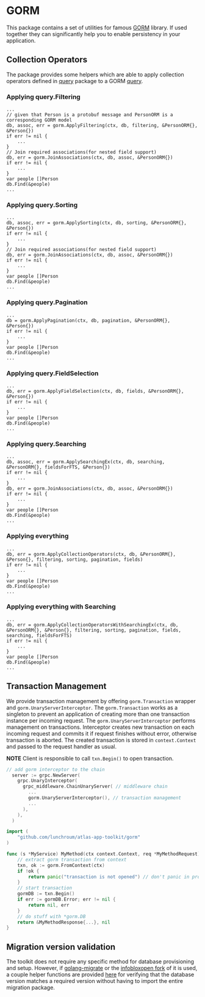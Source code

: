 # GORM

This package contains a set of utilities for famous [GORM](http://gorm.io/) library. If used together they can significantly help you to enable persistency in your application.

## Collection Operators

The package provides some helpers which are able to apply collection operators defined in [query](../query) package to a GORM [query](http://gorm.io/docs/query.html#Query).

### Applying query.Filtering

```golang
...
// given that Person is a protobuf message and PersonORM is a corresponding GORM model
db, assoc, err = gorm.ApplyFiltering(ctx, db, filtering, &PersonORM{}, &Person{})
if err != nil {
    ...
}
// Join required associations(for nested field support)
db, err = gorm.JoinAssociations(ctx, db, assoc, &PersonORM{})
if err != nil {
    ...
}
var people []Person
db.Find(&people)
...
```
### Applying query.Sorting

```golang
...
db, assoc, err = gorm.ApplySorting(ctx, db, sorting, &PersonORM{}, &Person{})
if err != nil {
    ...
}
// Join required associations(for nested field support)
db, err = gorm.JoinAssociations(ctx, db, assoc, &PersonORM{})
if err != nil {
    ...
}
var people []Person
db.Find(&people)
...
```
### Applying query.Pagination

```golang
...
db = gorm.ApplyPagination(ctx, db, pagination, &PersonORM{}, &Person{})
if err != nil {
    ...
}
var people []Person
db.Find(&people)
...
```
### Applying query.FieldSelection

```golang
...
db, err = gorm.ApplyFieldSelection(ctx, db, fields, &PersonORM{}, &Person{})
if err != nil {
    ...
}
var people []Person
db.Find(&people)
...
```
### Applying query.Searching

```golang
...
db, assoc, err = gorm.ApplySearchingEx(ctx, db, searching, &PersonORM{}, fieldsForFTS, &Person{})
if err != nil {
    ...
}
db, err = gorm.JoinAssociations(ctx, db, assoc, &PersonORM{})
if err != nil {
    ...
}
var people []Person
db.Find(&people)
...
```

### Applying everything

```golang
...
db, err = gorm.ApplyCollectionOperators(ctx, db, &PersonORM{}, &Person{}, filtering, sorting, pagination, fields)
if err != nil {
    ...
}
var people []Person
db.Find(&people)
...
```
### Applying everything with Searching

```golang
...
db, err = gorm.ApplyCollectionOperatorsWithSearchingEx(ctx, db, &PersonORM{}, &Person{}, filtering, sorting, pagination, fields, searching, fieldsForFTS)
if err != nil {
    ...
}
var people []Person
db.Find(&people)
...
```


## Transaction Management

We provide transaction management by offering `gorm.Transaction` wrapper and `gorm.UnaryServerInterceptor`.
The `gorm.Transaction` works as a singleton to prevent an application of creating more than one transaction instance per incoming request.
The `gorm.UnaryServerInterceptor` performs management on transactions.
Interceptor creates new transaction on each incoming request and commits it if request finishes without error, otherwise transaction is aborted.
The created transaction is stored in `context.Context` and passed to the request handler as usual.

**NOTE** Client is responsible to call `txn.Begin()` to open transaction.

```go
// add gorm interceptor to the chain
  server := grpc.NewServer(
    grpc.UnaryInterceptor(
      grpc_middleware.ChainUnaryServer( // middleware chain
        ...
        gorm.UnaryServerInterceptor(), // transaction management
        ...
      ),
    ),
  )
```

```go
import (
	"github.com/lunchroum/atlas-app-toolkit/gorm"
)

func (s *MyService) MyMethod(ctx context.Context, req *MyMethodRequest) (*MyMethodResponse, error) {
	// extract gorm transaction from context
	txn, ok := gorm.FromContext(ctx)
	if !ok {
		return panic("transaction is not opened") // don't panic in production!
	}
	// start transaction
	gormDB := txn.Begin()
	if err := gormDB.Error; err != nil {
		return nil, err
	}
	// do stuff with *gorm.DB
	return &MyMethodResponse{...}, nil
}
```

## Migration version validation

The toolkit does not require any specific method for database provisioning and setup.
However, if [golang-migrate](https://github.com/golang-migrate/migrate) or the [infobloxopen fork](https://github.com/infobloxopen/migrate) of it is used, a couple helper functions are provided [here](version.go) for verifying that the database version matches a required version without having to import the entire migration package.
